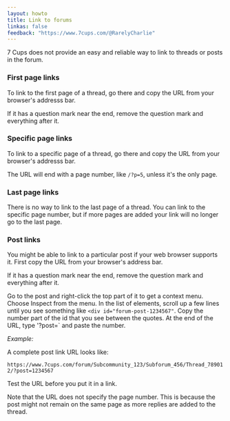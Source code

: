 ```yaml
---
layout: howto
title: Link to forums
linkas: false
feedback: "https://www.7cups.com/@RarelyCharlie"
---
```

7 Cups does not provide an easy and reliable way to link to threads or posts in the forum.

### First page links

To link to the first page of a thread, go there and copy the URL from your browser's addresss bar.

If it has a question mark near the end, remove the question mark and everything after it.

### Specific page links

To link to a specific page of a thread, go there and copy the URL from your browser's addresss bar.

The URL will end with a page number, like `/?p=5`, unless it's the only page.

### Last page links

There is no way to link to the last page of a thread. You can link to the specific page number, but if more pages are added your link will no longer go to the last page.

### Post links

You might be able to link to a particular post if your web browser supports it. First copy the URL
from your browser's address bar.

If it has a question mark near the end, remove the question mark and everything after it.

Go to the post and right-click the top part of it to get a context menu. Choose Inspect from the menu.
In the list of elements, scroll up a few lines until you see something like `<div id="forum-post-1234567"`.
Copy the number part of the id that you see between the quotes. At the end of the URL, type '?post=` and paste the number.

*Example:*

A complete post link URL looks like:

`https://www.7cups.com/forum/Subcommunity_123/Subforum_456/Thread_789012/?post=1234567`

Test the URL before you put it in a link.

Note that the URL does not specify the page number. This is because the post might not remain on the same page as more replies are added to the thread.

